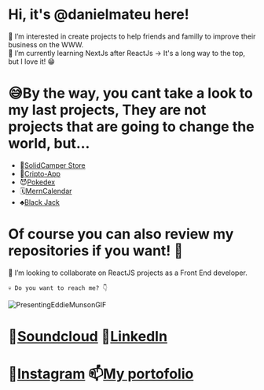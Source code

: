 

# Hi, it's @danielmateu here! 



🐶 I’m interested in create projects to help friends and familly to improve their business on the WWW.  
🌱 I’m currently learning NextJs after ReactJs -> It's a long way to the top, but I love it! 😁
# 😅By the way, you cant take a look to my last projects, They are not projects that are going to change the world, but...

- 🚙[SolidCamper Store](https://solidcamper.herokuapp.com/)
- 💸[Cripto-App](https://cryptos-psi.vercel.app/)
- 😈[Pokedex](https://pokemon-static-ngdj275rn-danielmateu.vercel.app/)
- 🗓️[MernCalendar](https://mern-calendar-dmateu.herokuapp.com)  
- ♣️[Black Jack](https://black-jack-seven.vercel.app/)
<!-- - 🛹[TODO - Vanilla JS](https://danielmateu.github.io/TODO-webpack---Vanilla-JS/) -->



# Of course you can also review my repositories if you want! 🥰

👾 I’m looking to collaborate on ReactJS projects as a Front End developer.


````
💀 Do you want to reach me? 👇
````
![PresentingEddieMunsonGIF](https://user-images.githubusercontent.com/76947258/194179021-4129d525-13ce-4ee5-be6f-295677bc7668.gif)

# 🎵[Soundcloud](https://soundcloud.com/danielmateupardo) 👻[LinkedIn](https://www.linkedin.com/in/daniel-mateu-pardo/)

# 🥨[Instagram](https://www.instagram.com/danimateu86/) 📫[My portofolio](https://www.danielmateu.es)





<!---
danielmateu/danielmateu is a ✨ special ✨ repository because its `README.md` (this file) appears on your GitHub profile.
You can click the Preview link to take a look at your changes.
--->
